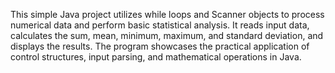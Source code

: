 This simple Java project utilizes while loops and Scanner objects to process numerical data and perform basic statistical analysis. It reads input data, calculates the sum, mean, minimum, maximum, and standard deviation, and displays the results. The program showcases the practical application of control structures, input parsing, and mathematical operations in Java.
